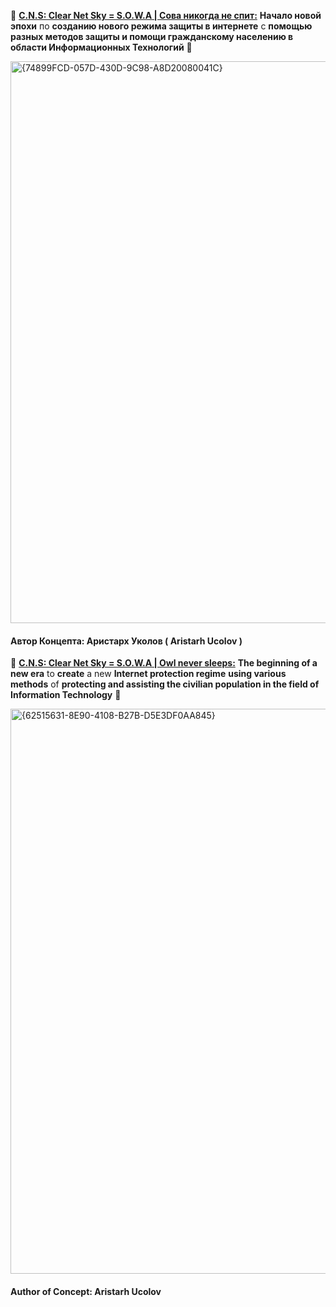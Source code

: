 🧥 **[C.N.S: Clear Net Sky = S.O.W.A | Сова никогда не спит:](https://aristarhucolov.github.io/C.N.S-Clear.Net.Sky-S.O.W.A/)**
**Начало новой эпохи** по **созданию нового режима защиты в интернете**
с **помощью разных методов защиты и помощи гражданскому населению в области Информационных Технологий** 🧥

<img width="1890" height="899" alt="{74899FCD-057D-430D-9C98-A8D20080041C}" src="https://github.com/user-attachments/assets/ac9a2943-3376-4ce4-91c1-39e0c64837b1" />

#### Автор Концепта: Аристарх Уколов ( Aristarh Ucolov )

🧥 **[C.N.S: Clear Net Sky = S.O.W.A | Owl never sleeps:](https://aristarhucolov.github.io/C.N.S-Clear.Net.Sky-S.O.W.A/)**
**The beginning of a new era** to **create** a new **Internet protection regime**
**using various methods** of **protecting and assisting the civilian population in the field of Information Technology** 🧥

<img width="1896" height="904" alt="{62515631-8E90-4108-B27B-D5E3DF0AA845}" src="https://github.com/user-attachments/assets/efc2ccbc-b314-49e8-9a29-8cc588d6775f" />

#### Author of Concept: Aristarh Ucolov
